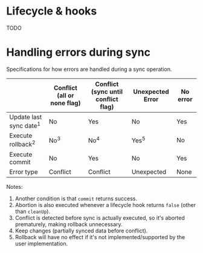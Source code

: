 # Lifecycle & hooks

TODO

# Handling errors during sync

Specifications for how errors are handled during a sync operation.

|  | Conflict (all or none flag) | Conflict (sync until conflict flag) | Unexpected Error | No error |
| --- | --- | --- | --- | --- |
| Update last sync date<sup>1</sup> | No | Yes | No | Yes |
| Execute rollback<sup>2</sup> | No<sup>3</sup>  | No<sup>4</sup> | Yes<sup>5</sup> | No |
| Execute commit | No | Yes | No | Yes |
| Error type | Conflict | Conflict | Unexpected | None |

Notes:

1. Another condition is that `commit` returns success.
2. Abortion is also executed whenever a lifecycle hook returns `false` (other than `cleanUp`).
3. Conflict is detected before sync is actually executed, so it's aborted prematurely, making rollback unnecessary.
4. Keep changes (partially synced data before conflict).
5. Rollback will have no effect if it's not implemented/supported by the user implementation.
